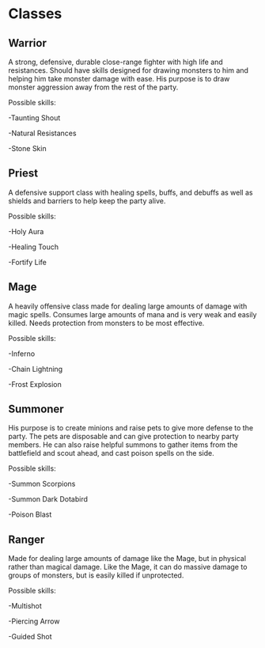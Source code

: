 # Classes #

## Warrior ##
A strong, defensive, durable close-range fighter with high life and resistances. Should have skills designed for drawing monsters to him and helping him take monster damage with ease. His purpose is to draw monster aggression away from the rest of the party.

Possible skills:

-Taunting Shout

-Natural Resistances

-Stone Skin


## Priest ##
A defensive support class with healing spells, buffs, and debuffs as well as shields and barriers to help keep the party alive.

Possible skills:

-Holy Aura

-Healing Touch

-Fortify Life


## Mage ##
A heavily offensive class made for dealing large amounts of damage with magic spells. Consumes large amounts of mana and is very weak and easily killed. Needs protection from monsters to be most effective.

Possible skills:

-Inferno

-Chain Lightning

-Frost Explosion


## Summoner ##
His purpose is to create minions and raise pets to give more defense to the party. The pets are disposable and can give protection to nearby party members. He can also raise helpful summons to gather items from the battlefield and scout ahead, and cast poison spells on the side.

Possible skills:

-Summon Scorpions

-Summon Dark Dotabird

-Poison Blast


## Ranger ##
Made for dealing large amounts of damage like the Mage, but in physical rather than magical damage. Like the Mage, it can do massive damage to groups of monsters, but is easily killed if unprotected.

Possible skills:

-Multishot

-Piercing Arrow

-Guided Shot